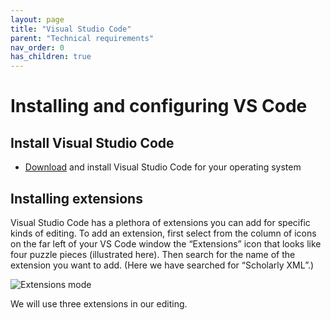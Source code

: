 ```yaml
---
layout: page
title: "Visual Studio Code"
parent: "Technical requirements"
nav_order: 0
has_children: true
---
```



# Installing and configuring  VS Code


## Install Visual Studio Code

- [Download](https://code.visualstudio.com/download) and install Visual Studio Code for your operating system


## Installing extensions

Visual Studio Code has a plethora of extensions you can add for specific kinds of editing. To add an extension, first select from the column of icons on the far left of your VS Code window the “Extensions” icon that looks like four puzzle pieces (illustrated here). Then search for the name of the extension you want to add. (Here we have searched for “Scholarly XML”.)





![Extensions mode](https://hcmid.github.io/ms-hackathon-2021/imgs/extensions.png)

We will use three extensions in our editing.


